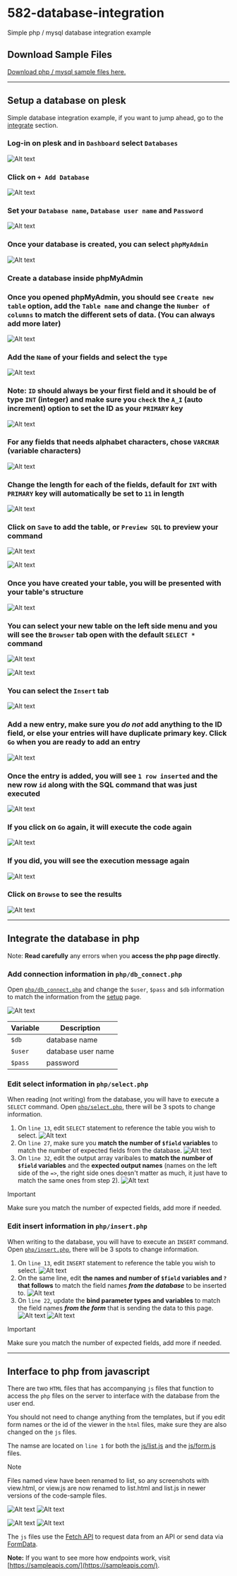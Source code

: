 # 582-database-integration

Simple php / mysql database integration example

## Download Sample Files

[Download php / mysql sample files here.](../code-sample/php-mysql.zip)

---

## Setup a database on plesk

Simple database integration example, if you want to jump ahead, go to the [integrate](#integrate-the-database-in-php) section.

### Log-in on plesk and in `Dashboard` select `Databases`

![Alt text](<../img/php-mysql/Screenshot 2023-10-01 at 3.45.21 PM.jpg>)

### Click on `+ Add Database`

![Alt text](<../img/php-mysql/Screenshot 2023-10-01 at 3.46.04 PM.jpg>)

### Set your `Database name`, `Database user name` and `Password`

![Alt text](<../img/php-mysql/Screenshot 2023-10-01 at 3.46.32 PM.jpg>)

### Once your database is created, you can select `phpMyAdmin`

![Alt text](<../img/php-mysql/Screenshot 2023-10-01 at 3.46.45 PM.jpg>)

### Create a database inside phpMyAdmin

### Once you opened phpMyAdmin, you should see `Create new table` option, add the `Table name` and change the `Number of columns` to match the different sets of data. (You can always add more later)

![Alt text](<../img/php-mysql/Screenshot 2023-10-01 at 3.47.09 PM.jpg>)

### Add the `Name` of your fields and select the `type`

![Alt text](<../img/php-mysql/Screenshot 2023-10-01 at 3.47.36 PM.jpg>)

### Note: `ID` should always be your first field and it should be of type `INT` (integer) and make sure you `check` the `A_I` (auto increment) option to set the ID as your `PRIMARY` key

![Alt text](<../img/php-mysql/Screenshot 2023-10-01 at 3.48.02 PM.jpg>)

### For any fields that needs alphabet characters, chose `VARCHAR` (variable characters)

![Alt text](<../img/php-mysql/Screenshot 2023-10-01 at 3.48.51 PM.jpg>)

### Change the length for each of the fields, default for `INT` with `PRIMARY` key will automatically be set to `11` in length

![Alt text](<../img/php-mysql/Screenshot 2023-10-01 at 3.49.31 PM.jpg>)

### Click on `Save` to add the table, or `Preview SQL` to preview your command

![Alt text](<../img/php-mysql/Screenshot 2023-10-01 at 3.49.42 PM.jpg>)

![Alt text](<../img/php-mysql/Screenshot 2023-10-01 at 3.49.51 PM.jpg>)

### Once you have created your table, you will be presented with your table's structure

![Alt text](<../img/php-mysql/Screenshot 2023-10-01 at 3.50.08 PM.jpg>)

### You can select your new table on the left side menu and you will see the `Browser` tab open with the default `SELECT *` command

![Alt text](<../img/php-mysql/Screenshot 2023-10-01 at 3.51.01 PM.jpg>)

![Alt text](<../img/php-mysql/Screenshot 2023-10-01 at 4.01.03 PM.jpg>)

### You can select the `Insert` tab

![Alt text](<../img/php-mysql/Screenshot 2023-10-01 at 4.01.21 PM.jpg>)

### Add a new entry, make sure you **_do not_** add anything to the ID field, or else your entries will have duplicate primary key. Click `Go` when you are ready to add an entry

![Alt text](<../img/php-mysql/Screenshot 2023-10-01 at 4.02.02 PM.jpg>)

### Once the entry is added, you will see `1 row inserted` and the new row `id` along with the SQL command that was just executed

![Alt text](<../img/php-mysql/Screenshot 2023-10-01 at 4.02.14 PM.jpg>)

### If you click on `Go` again, it will execute the code again

![Alt text](<../img/php-mysql/Screenshot 2023-10-01 at 4.02.18 PM.jpg>)

### If you did, you will see the execution message again

![Alt text](<../img/php-mysql/Screenshot 2023-10-01 at 4.02.27 PM.jpg>)

### Click on `Browse` to see the results

<!-- ![Alt text](<../img/php-mysql/Screenshot 2023-10-01 at 4.02.35 PM.jpg>) -->

![Alt text](<../img/php-mysql/Screenshot 2023-10-01 at 4.02.48 PM.jpg>)

---

## Integrate the database in php

Note: **Read carefully** any errors when you **access the php page directly**.

### Add connection information in `php/db_connect.php`

Open [`php/db_connect.php`](template/php/db_connect.php) and change the `$user`, `$pass` and `$db` information to match the information from the [setup](#setup-a-database-on-plesk) page.

![Alt text](<../img/php-mysql/Screenshot 2025-03-30 at 7.12.13 PM.jpg>)

| Variable | Description |
| -- | -- |
| `$db` | database name |
| `$user` | database user name |
| `$pass` | password |

### Edit select information in `php/select.php`

When reading (not writing) from the database, you will have to execute a `SELECT` command.
Open [`php/select.php`](template/php/select.php), there will be 3 spots to change information.

1. On `line 13`, edit `SELECT` statement to reference the table you wish to select.
   ![Alt text](<../img/php-mysql/Screenshot 2023-10-01 at 9.24.14 PM.jpg>)
2. On `line 27`, make sure you **match the number of `$field` variables** to match the number of expected fields from the database.
   ![Alt text](<../img/php-mysql/Screenshot 2023-10-01 at 9.24.28 PM.jpg>)
3. On `line 32`, edit the output array varibales to **match the number of `$field` variables** and the **expected output names** (names on the left side of the `=>`, the right side ones doesn't matter as much, it just have to match the same ones from step 2).
   ![Alt text](<../img/php-mysql/Screenshot 2023-10-01 at 9.24.43 PM.jpg>)

> [!IMPORTANT]
> Make sure you match the number of expected fields, add more if needed.

### Edit insert information in `php/insert.php`

When writing to the database, you will have to execute an `INSERT` command.
Open [`php/insert.php`](template/php/insert.php), there will be 3 spots to change information.

1. On `line 13`, edit `INSERT` statement to reference the table you wish to select.
   ![Alt text](<../img/php-mysql/Screenshot 2023-10-01 at 9.21.23 PM.jpg>)
2. On the same line, edit **the names and number of `$field` variables and `?` that follows** to match the field names **_from the database_** to be inserted to.
   ![Alt text](<../img/php-mysql/Screenshot 2023-10-01 at 9.19.24 PM.jpg>)
3. On `line 22`, update the **bind parameter types and variables** to match the field names **_from the form_** that is sending the data to this page.
   ![Alt text](<../img/php-mysql/Screenshot 2023-10-01 at 9.18.59 PM.jpg>)
   ![Alt text](<../img/php-mysql/Screenshot 2023-10-01 at 9.23.14 PM.jpg>)

> [!IMPORTANT]
> Make sure you match the number of expected fields, add more if needed.

---

## Interface to php from javascript

There are two `HTML` files that has accompanying `js` files that function to access the `php` files on the server to interface with the database from the user end.

You should not need to change anything from the templates, but if you edit form names or the id of the viewer in the `html` files, make sure they are also changed on the `js` files.

The namse are located on `line 1` for both the [js/list.js](template/js/list.js) and the [js/form.js](template/js/form.js) files.

> [!NOTE]
> Files named view have been renamed to list, so any screenshots with view.html, or view.js are now renamed to list.html and list.js in newer versions of the code-sample files.

![Alt text](<../img/php-mysql/Screenshot 2023-10-01 at 9.26.31 PM.jpg>)
![Alt text](<../img/php-mysql/Screenshot 2023-10-01 at 9.16.14 PM.jpg>)

![Alt text](<../img/php-mysql/Screenshot 2023-10-01 at 9.26.20 PM.jpg>)
![Alt text](<../img/php-mysql/Screenshot 2023-10-01 at 9.16.04 PM.jpg>)

The `js` files use the [Fetch API](https://developer.mozilla.org/en-US/docs/Web/API/Fetch_API) to request data from an API or send data via [FormData](https://developer.mozilla.org/en-US/docs/Web/API/Fetch_API/Using_Fetch#body).

**Note:** If you want to see more how endpoints work, visit [https://sampleapis.com/](https://sampleapis.com/).
